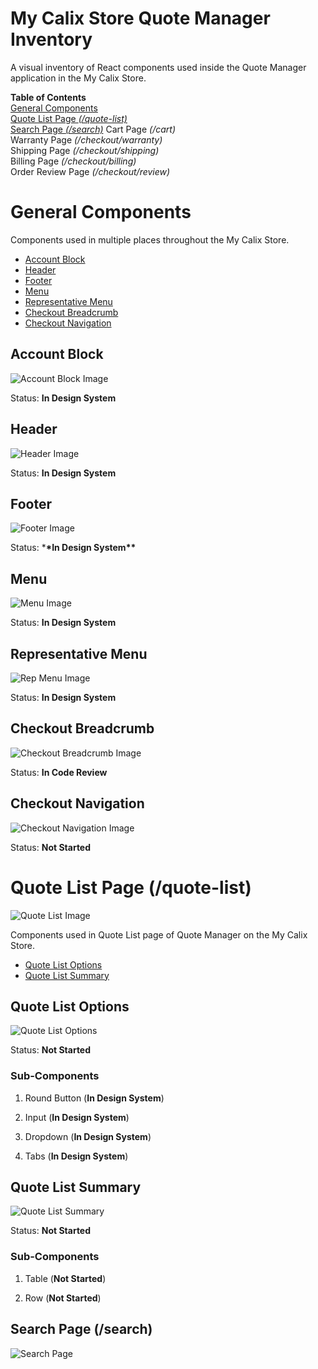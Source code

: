 # My Calix Store Quote Manager Inventory

A visual inventory of React components used inside the Quote Manager application in the My Calix Store.

**Table of Contents**  
[General Components](#general-components)  
[Quote List Page _(/quote-list)_](#quote-list-page-quote-list)  
[Search Page _(/search)_](#search-page-search)
Cart Page _(/cart)_  
Warranty Page _(/checkout/warranty)_  
Shipping Page _(/checkout/shipping)_  
Billing Page _(/checkout/billing)_  
Order Review Page _(/checkout/review)_

# General Components

Components used in multiple places throughout the My Calix Store.

- [Account Block](#account-block)
- [Header](#header)
- [Footer](#footer)
- [Menu](#menu)
- [Representative Menu](#representative-menu)
- [Checkout Breadcrumb](#checkout-breadcrumb)
- [Checkout Navigation](#checkout-navigation)

## Account Block

![Account Block Image](https://github.com/zsanchez-calix/my-calix-store-inventory/blob/main/General/account-block.png?raw=true "account-block")

Status: **In Design System**

## Header

![Header Image](https://github.com/zsanchez-calix/my-calix-store-inventory/blob/main/General/header.png?raw=true "header")

Status: **In Design System**

## Footer

![Footer Image](https://github.com/zsanchez-calix/my-calix-store-inventory/blob/main/General/footer.png?raw=true "footer")

Status: \***\*In Design System\*\***

## Menu

![Menu Image](https://github.com/zsanchez-calix/my-calix-store-inventory/blob/main/General/menu.png?raw=true "menu")

Status: **In Design System**

## Representative Menu

![Rep Menu Image](https://github.com/zsanchez-calix/my-calix-store-inventory/blob/main/General/rep-menu.png?raw=true "rep-menu")

Status: **In Design System**

## Checkout Breadcrumb

![Checkout Breadcrumb Image](https://github.com/zsanchez-calix/my-calix-store-inventory/blob/main/General/checkout-breadcrumb.png?raw=true "checkout-breadcrumb")

Status: **In Code Review**

## Checkout Navigation

![Checkout Navigation Image](https://github.com/zsanchez-calix/my-calix-store-inventory/blob/main/Quote%20Manager/checkout/checkout-navigation.png?raw=true "checkout-navigation")

Status: **Not Started**

# Quote List Page (/quote-list)

![Quote List Image](https://github.com/zsanchez-calix/my-calix-store-inventory/blob/main/Quote%20Manager/quote-list-page/quote-list-page.png?raw=true "quote-list-page")

Components used in Quote List page of Quote Manager on the My Calix Store.

- [Quote List Options](#quote-list-options)
- [Quote List Summary](#quote-list-summary)

## Quote List Options

![Quote List Options](https://github.com/zsanchez-calix/my-calix-store-inventory/blob/main/Quote%20Manager/quote-list-page/quote-list-filter-sort.png?raw=true "quote-list-options")

Status: **Not Started**

### Sub-Components

1. Round Button (**In Design System**)

2. Input (**In Design System**)

3. Dropdown (**In Design System**)

4. Tabs (**In Design System**)

## Quote List Summary

![Quote List Summary](https://github.com/zsanchez-calix/my-calix-store-inventory/blob/main/Quote%20Manager/quote-list-page/quote-list-summary.png?raw=true "quote-list-summary")

Status: **Not Started**

### Sub-Components

1. Table (**Not Started**)

2. Row (**Not Started**)

## Search Page (/search)

![Search Page](https://github.com/zsanchez-calix/my-calix-store-inventory/blob/main/Quote%20Manager/search-page/search-page.png?raw=true "search-page")
